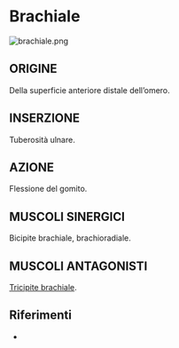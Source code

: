 # Brachiale

![brachiale.png](brachiale.png)

## ORIGINE
Della superficie anteriore distale dell’omero.

## INSERZIONE
Tuberosità ulnare.

## AZIONE
Flessione del gomito.

## MUSCOLI SINERGICI
Bicipite brachiale, brachioradiale.

## MUSCOLI ANTAGONISTI
[Tricipite brachiale](tricipite-brachiale.md).

## Riferimenti
- [](http://www.trainingpedia.it/schede-illustrate/muscoli/arti-superiori/brachiale)